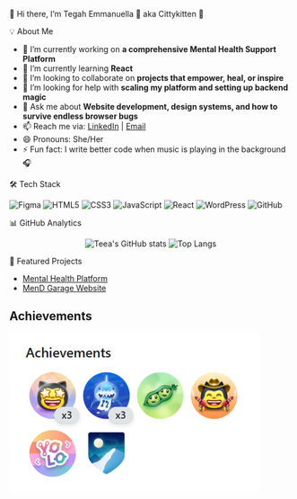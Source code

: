 👋 Hi there, I’m Tegah Emmanuella 🤙 aka Cittykitten 🐾



💡 About Me

- 🔭 I’m currently working on **a comprehensive Mental Health Support Platform**
- 🌱 I’m currently learning **React**
- 👯 I’m looking to collaborate on **projects that empower, heal, or inspire**
- 🤔 I’m looking for help with **scaling my platform and setting up backend magic**
- 💬 Ask me about **Website development, design systems, and how to survive endless browser bugs**
- 📫 Reach me via: [LinkedIn](https://www.linkedin.com/in/emmanuella-tegah-56b902355/) | [Email](mailto:tegahtiana14@gmail.com)
- 😄 Pronouns: She/Her
- ⚡ Fun fact: I write better code when music is playing in the background 🎧



🛠 Tech Stack

<p align="left">
  <img src="https://img.icons8.com/ios-filled/50/figma.png" alt="Figma" title="Figma" width="40"/>
<!--   <img src="https://img.icons8.com/ios-filled/50/webflow.png" alt="Webflow" title="Webflow" width="40"/> -->
  <img src="https://img.icons8.com/color/48/html-5--v1.png" alt="HTML5" title="HTML5" width="40"/>
  <img src="https://img.icons8.com/color/48/css3.png" alt="CSS3" title="CSS3" width="40"/>
  <img src="https://img.icons8.com/color/48/javascript--v1.png" alt="JavaScript" title="JavaScript" width="40"/>
  <img src="https://img.icons8.com/officel/40/react.png" alt="React" title="React" width="40"/>
<!--   <img src="https://img.icons8.com/color/48/tailwind_css.png" alt="Tailwind CSS" title="Tailwind CSS" width="40"/> -->
  <img src="https://img.icons8.com/color/48/wordpress.png" alt="WordPress" title="WordPress" width="40"/>
  <img src="https://img.icons8.com/ios-glyphs/40/github.png" alt="GitHub" title="GitHub" width="40"/>
</p>



📊 GitHub Analytics

<div align="center">
  <img src="https://github-readme-stats.vercel.app/api?username=Cittykitten&show_icons=true&theme=radical" alt="Teea's GitHub stats" height="160"/>
  <img src="https://github-readme-stats.vercel.app/api/top-langs/?username=Cittykitten&layout=compact&theme=radical" alt="Top Langs" height="160"/>
</div>



📌 Featured Projects

- [Mental Health Platform](https://mentalhealth-flame-ten.vercel.app/)  
- [MenD Garage Website](https://men-d-official.vercel.app/index.html)


## Achievements

![My Achievements](https://github.com/Cittykitten/Cittykitten/blob/main/Screenshot%202025-07-04%20144158.png?raw=true)


